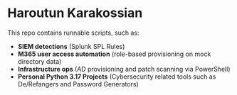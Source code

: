 
# Haroutun Karakossian

This repo contains runnable scripts, such as:
- **SIEM detections** (Splunk SPL Rules)
- **M365 user access automation** (role-based provisioning on mock directory data)
- **Infrastructure ops** (AD provisioning and patch scanning via PowerShell)
- **Personal Python 3.17 Projects** (Cybersecurity related tools such as De/Refangers and Password Generators)


